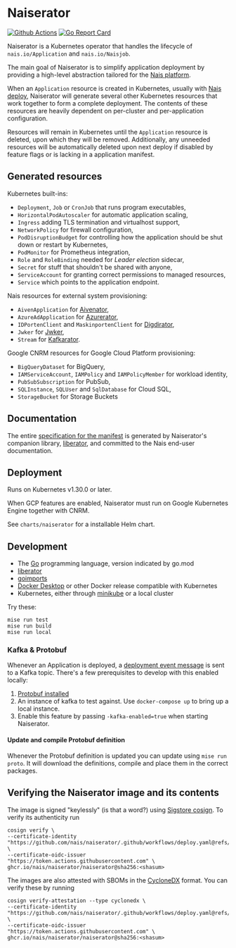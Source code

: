 # Naiserator

[![Github Actions](https://github.com/nais/naiserator/workflows/Build%20and%20deploy/badge.svg)](https://github.com/nais/naiserator/actions?query=workflow%3A%22Build+and+deploy%22)
[![Go Report Card](https://goreportcard.com/badge/github.com/nais/naiserator)](https://goreportcard.com/report/github.com/nais/naiserator)

Naiserator is a Kubernetes operator that handles the lifecycle of `nais.io/Application` and `nais.io/Naisjob`.

The main goal of Naiserator is to simplify application deployment by providing a high-level abstraction tailored for the [Nais platform](https://nais.io).

When an `Application` resource is created in Kubernetes, usually with [Nais deploy](https://github.com/nais/deploy),
Naiserator will generate several other Kubernetes resources that work together to form a complete deployment.
The contents of these resources are heavily dependent on per-cluster and per-application configuration.

Resources will remain in Kubernetes until the `Application` resource is deleted, upon which they will be removed.
Additionally, any unneeded resources will be automatically deleted upon next deploy
if disabled by feature flags or is lacking in a application manifest.

<!-- For a quick list of generated resources, run:
% rg '^\s*kind' pkg/resourcecreator/testdata | awk '{print $3}' | sort -u
-->

## Generated resources

Kubernetes built-ins:
  * `Deployment`, `Job` or `CronJob` that runs program executables,
  * `HorizontalPodAutoscaler` for automatic application scaling,
  * `Ingress` adding TLS termination and virtualhost support,
  * `NetworkPolicy` for firewall configuration,
  * `PodDisruptionBudget` for controlling how the application should be shut down or restart by Kubernetes,
  * `PodMonitor` for Prometheus integration,
  * `Role` and `RoleBinding` needed for _Leader election_ sidecar,
  * `Secret` for stuff that shouldn't be shared with anyone,
  * `ServiceAccount` for granting correct permissions to managed resources,
  * `Service` which points to the application endpoint.

Nais resources for external system provisioning:
  * `AivenApplication` for [Aivenator](https://github.com/nais/aivenator),
  * `AzureAdApplication` for [Azurerator](https://github.com/nais/azurerator),
  * `IDPortenClient` and `MaskinportenClient` for [Digdirator](https://github.com/nais/digdirator),
  * `Jwker` for [Jwker](https://github.com/nais/jwker),
  * `Stream` for [Kafkarator](https://github.com/nais/kafkarator).

Google CNRM resources for Google Cloud Platform provisioning:
  * `BigQueryDataset` for BigQuery,
  * `IAMServiceAccount`, `IAMPolicy` and `IAMPolicyMember` for workload identity,
  * `PubSubSubscription` for PubSub,
  * `SQLInstance`, `SQLUser` and `SqlDatabase` for Cloud SQL,
  * `StorageBucket` for Storage Buckets

## Documentation

The entire [specification for the manifest](https://doc.nais.io/nais-application/application/) is
generated by Naiserator's companion library, [liberator](https://github.com/nais/liberator),
and committed to the Nais end-user documentation.

## Deployment

Runs on Kubernetes v1.30.0 or later.

When GCP features are enabled, Naiserator must run on Google Kubernetes Engine together with CNRM.

See `charts/naiserator` for a installable Helm chart.

## Development

* The [Go](https://golang.org/dl/) programming language, version indicated by go.mod
* [liberator](https://github.com/nais/liberator)
* [goimports](https://godoc.org/golang.org/x/tools/cmd/goimports)
* [Docker Desktop](https://www.docker.com/products/docker-desktop) or other Docker release compatible with Kubernetes
* Kubernetes, either through [minikube](https://github.com/kubernetes/minikube) or a local cluster

Try these:

```
mise run test
mise run build
mise run local
```

### Kafka & Protobuf

Whenever an Application is deployed, a [deployment event message](https://github.com/navikt/protos/blob/master/deployment/deployment.proto)
is sent to a Kafka topic. There's a few prerequisites to develop with this enabled locally:

1. [Protobuf installed](https://github.com/golang/protobuf)
2. An instance of kafka to test against. Use `docker-compose up` to bring up a local instance.
3. Enable this feature by passing `-kafka-enabled=true` when starting Naiserator.

#### Update and compile Protobuf definition

Whenever the Protobuf definition is updated you can update using `mise run proto`. It will download the definitions, compile
and place them in the correct packages.

## Verifying the Naiserator image and its contents

The image is signed "keylessly" (is that a word?) using [Sigstore cosign](https://github.com/sigstore/cosign).
To verify its authenticity run
```
cosign verify \
--certificate-identity "https://github.com/nais/naiserator/.github/workflows/deploy.yaml@refs/heads/master" \
--certificate-oidc-issuer "https://token.actions.githubusercontent.com" \
ghcr.io/nais/naiserator/naiserator@sha256:<shasum>
```

The images are also attested with SBOMs in the [CycloneDX](https://cyclonedx.org/) format.
You can verify these by running
```
cosign verify-attestation --type cyclonedx \
--certificate-identity "https://github.com/nais/naiserator/.github/workflows/deploy.yaml@refs/heads/master" \
--certificate-oidc-issuer "https://token.actions.githubusercontent.com" \
ghcr.io/nais/naiserator/naiserator@sha256:<shasum>
```
